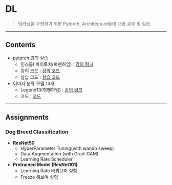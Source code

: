 # DL
> 딥러닝을 구현하기 위한 Pytorch, Architecture들에 대한 공부 및 실습
---
## Contents
- pytorch 강의 실습
    - 인스톨! 파이토치(혁펜하임) : [강의 링크](https://hyukppen.modoo.at/?link=131k3k7g)
    - 강의 코드 : [강의 코드](https://github.com/yonggeunkwon/DL/tree/main/8_code)
    - 실습 코드 : [실습 코드](https://github.com/yonggeunkwon/DL/tree/main/pytorch_1)
- 이미지 분류 모델 13개
    - Legend13(혁펜하임) : [강의 링크](https://hyukppen.modoo.at/?link=5db82s6p)
    - 코드 : [코드](https://github.com/yonggeunkwon/DL/tree/main/Legend_13)

---
## Assignments
### Dog Breed Classification
- <b>ResNet50</b>
    - HyperParameter Tuning(with wandb sweep)
    - Data Augmentation (with Grad-CAM)
    - Learning Rate Scheduler
- <b>Pretrained Model (ResNet101)</b>
    - Learning Rate 바꿔보며 실험
    - Freeze 해보며 실험